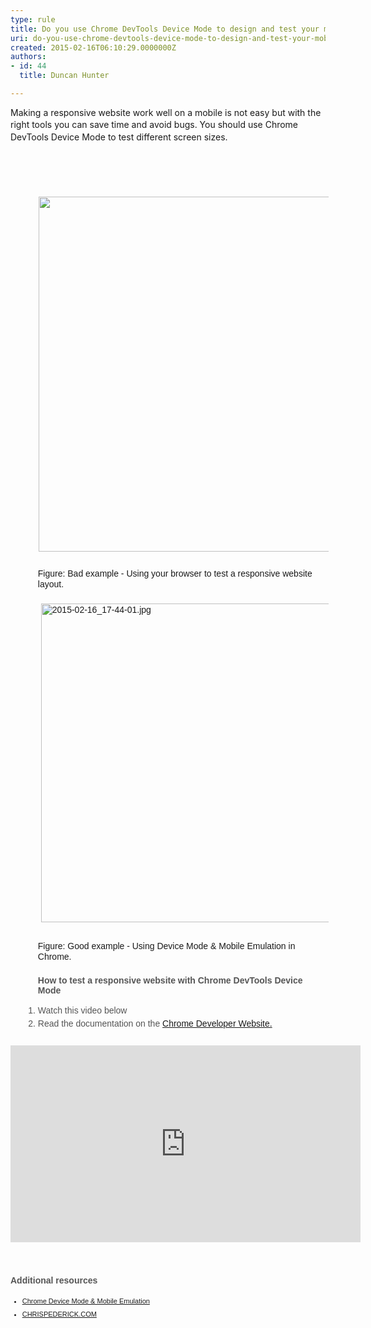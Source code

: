 ```yaml
---
type: rule
title: Do you use Chrome DevTools Device Mode to design and test your mobile views?
uri: do-you-use-chrome-devtools-device-mode-to-design-and-test-your-mobile-views
created: 2015-02-16T06:10:29.0000000Z
authors:
- id: 44
  title: Duncan Hunter

---
```




<span class='intro'> Making a responsive​ website work well on a mobile is not easy but with the right tools you can save time and avoid bugs.&#160;<span style="line-height&#58;1.6;">​You should use&#160;</span>Chrome DevTools Device Mode ​to test different screen sizes.​<br><blockquote style="border&#58;medium;margin-left&#58;40px;"></blockquote><div><br>&#160;</div> </span>

<blockquote style="margin&#58;0px 0px 0px 40px;padding&#58;0px;border&#58;medium;"><p><span style="line-height&#58;20px;">​​​<img src="/PublishingImages/bad-rules-testing-responsivewebsites.jpg" alt="" style="margin&#58;5px;width&#58;495px;height&#58;568px;" /></span></p></blockquote><dl class="bad" style="margin&#58;0px;line-height&#58;17px;padding-top&#58;10px;padding-bottom&#58;10px;padding-left&#58;20px;font-family&#58;arial, helvetica, sans-serif;"><dd style="padding-bottom&#58;7px;padding-left&#58;1.7em;margin-top&#58;-2px;margin-left&#58;0px;">Figure&#58; Bad example -&#160;Using your browser to test a responsive website layout.<br>​<img alt="2015-02-16_17-44-01.jpg" src="/PublishingImages/2015-02-16_17-44-01.jpg" style="margin&#58;5px;width&#58;500px;height&#58;510px;" /><br></dd></dl><dl class="good" style="margin&#58;0px;padding-top&#58;10px;padding-bottom&#58;10px;padding-left&#58;20px;"><dd style="line-height&#58;17px;padding-bottom&#58;7px;padding-left&#58;1.7em;font-family&#58;arial, helvetica, sans-serif;margin-top&#58;-2px;margin-left&#58;0px;">Figure&#58; Good example -&#160;Using Device Mode &amp; Mobile Emulation in Chrome.</dd><ul><font color="#555555" face="arial, helvetica, sans-serif"><strong>How to test a responsive website with&#160;Chrome DevTools Device Mode&#160;</strong></font></ul><span style="line-height&#58;21px;font-family&#58;arial, helvetica, sans-serif;"><ol><li style="color&#58;#555555;">Watch this video below​</li><li style="color&#58;#555555;">Read the documentation on the <a href="https&#58;//developer.chrome.com/devtools/docs/device-mode">Chrome Developer Website.​</a></li></ol></span></dl><div class="ms-rtestate-read ms-rte-embedcode ms-rte-embedil ms-rtestate-notify" unselectable="on"><iframe width="560" height="315" src="https&#58;//www.youtube.com/embed/FrAZWiMWRa4" frameborder="0"></iframe>&#160;</div><br><br><span style="line-height&#58;21px;font-family&#58;arial, helvetica, sans-serif;"><span style="color&#58;#555555;"><strong>​Additional resources</strong></span><font color="#555555"><span style="font-size&#58;11px;"><br></span></font></span><span style="line-height&#58;21px;font-family&#58;arial, helvetica, sans-serif;font-size&#58;11px;"><ul><li><a href="https&#58;//developer.chrome.com/devtools/docs/device-mode">Chrome&#160;Device Mode &amp; Mobile Emulation​​</a><span>&#160;</span></li><li><span><a href="http&#58;//chrispederick.com/work/web-developer/">CHRISPEDERICK.COM​​</a><br></span></li></ul></span>​<br><br>


